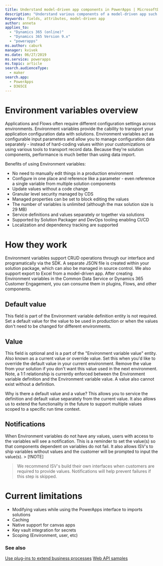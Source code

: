 ```yaml
---
title: Understand model-driven app components in PowerApps | MicrosoftDocs
description: "Understand various components of a model-driven app such as data, UI, logic, and visualization."
Keywords: fields, attributes, model-driven app
author: anneta
applies_to: 
  - "Dynamics 365 (online)"
  - "Dynamics 365 Version 9.x"
  - "powerapps"
ms.author: caburk
manager: kvivek
ms.date: 06/27/2019
ms.service: powerapps
ms.topic: article
search.audienceType: 
  - maker
search.app: 
  - PowerApps
  - D365CE
---
```

# Environment variables overview 
Applications and Flows often require different configuration settings across environments. Environment variables provide the cability to transport your application configuration data with solutions. Environment variables act as configurable input parameters and allow you to manage configuration data separately - instead of hard-coding values within your customizations or using various tools to transport record data. Because they're solution components, performance is much better than using data import.

Benefits of using Environment variables:
- No need to manually edit things in a production environment
- Configure in one place and reference like a parameter - even reference a single variable from multiple solution components
- Update values without a code change
- Granular level security managed by CDS
- Managed properties can be set to block editing the values
- The number of variables is unlimited (although the max solution size is 29 MB)
- Service definitions and values separately or together via solutions
- Supported by Solution Packager and DevOps tooling enabling CI/CD
- Localization and dependency tracking are supported

# How they work
Environment variables support CRUD operations through our interface and programatically via the SDK. A separate JSON file is created within your solution package, which can also be managed in source control. We also support export to Excel from a model-driven app. After creating Environment variables in the Common Data Service or Dynamics 365 Customer Engagement, you can consume them in plugins, Flows, and other components.

## Default value
This field is part of the Environment variable definition entity is not required. Set a default value for the value to be used in production or when the values don't need to be changed for different environments.

## Value
This field is optional and is a part of the "Environment variable value" entity. Also known as a current value or override value. Set this when you'd like to override the default value in your current environment. Remove the value from your solution if you don't want this value used in the next environment. Note, a 1:1 relationship is currently enforced between the Environment variable definition and the Environment variable value. A value also cannot exist without a definition.

Why is there a default value and a value? This allows you to service the definition and default value separately from the current value. It also allows us to extend the functionality in the future to support multiple values scoped to a specific run time context.

## Notifications
When Environment variables do not have any values, users with access to the variables will see a notification. This is a reminder to set the value(s) so that components dependent on variables do not fail. It also allows ISV's to ship variables without values and the customer will be prompted to input the value(s). > [!NOTE]
> We recommend ISV's build their own interfaces when customers are required to provide values. Notifications will help prevent failures if this step is skipped. 


# Current limitations
- Modifying values while using the PowerApps interface to imports solutions
- Caching
- Native support for canvas apps
- Key vault integration for secrets
- Scoping (Environment, user, etc)

### See also
[Use plug-ins to extend business processes](https://docs.microsoft.com/powerapps/developer/common-data-service/plug-ins)
[Web API samples](https://docs.microsoft.com/powerapps/developer/common-data-service/webapi/web-api-samples)